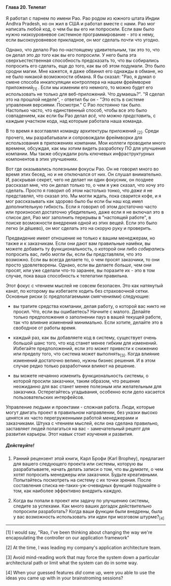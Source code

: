 #### Глава 20. Телепат

Я работал с парнем по имени Рао. Рао родом из южного штата Индии Andhra Pradesh, 
но он жил в США и работал вместе с нами. Рао мог написать любой код, о чем бы 
вы его ни попросили. Если вам было нужно низкоуровневое системное 
программирование - это к нему, если высокоуровневое прикладное, он мог сделать 
почти что угодно.

Однако, что делало Рао по-настоящему удивительным, так это то, что он делал это 
*до того* как вы его попросили. У него была эта сверхъестественная способность
предсказать то, что вы собирались попросить его сделать, еще до того, как вы об
этом подумали. Это было сродни магии. Мне кажется, я даже обвинил его однажды в 
обмане, но не было никакой возможности обмана. Я бы сказал: "Рао, я думал о 
смене способа инкапсуляции контроллера на нашем фреймворке приложений<sub>[1]
</sub>. Если мы изменим его немного, то можно будет его использовать не только 
для веб-приложений. Что думаешь?". "Я сделал это на прошлой неделе", - ответил 
бы он - "Это есть в системе управления версиями. Посмотри." С Рао *постоянно* 
так было. Настолько часто, что единственный способ, чтобы все это было 
совпадением, как если бы Рао делал *всё, что можно представить*, с каждым
участком кода, над которым работала наша команда.

В то время я возглавлял команду архитектуры приложений <sub>[2]</sub>. Среди 
прочего, мы разрабатывали и сопровождали фреймворки для использования в 
приложениях компании. Мои коллеги проводили много времени, обсуждая, как мы 
хотим видеть разработку ПО для улучшения компании. Мы также обсуждали роль 
ключевых инфраструктурных компонентов в этих улучшениях.

Вот где оказывались полезными фокусы Рао. Он не говорил много во время этих 
бесед, но и не отключался от них. Он слушал внимательно. И, раскрывая секрет, 
чего не делает ни один фокусник, он позднее рассказал мне, что он делал только 
то, о чем я уже сказал, что хочу это сделать. Просто я говорил об этом настолько
тонко, что *даже я* не представлял, что сказал это. Мы могли ждать, пока сварится
кофе, и я мог рассказывать как здорово было бы если бы наш код имел 
дополнительную гибкость. Если я говорил об этом достаточно часто или произносил 
достаточно убедительно, даже если я не включал это в список дел, Рао мог 
заполнить перерывы в "настоящей работе", в поиске возможности внедрения одной из 
этих вещей. Если это было легко (и дёшево), он мог сделать это на скорую руку и
проверить.

Предвидение имеет отношение не только к вашим менеджерам, но также и к 
заказчикам. Если они дают вам правильные намёки, вы можете добавить ту
функциональность, о которой они либо *собирались* попросить вас, либо *могли бы*,
если бы представляли, что это возможно. Если вы всегда делаете то, о чем просят 
заказчики, то они просто удовлетворены. Однако, если вы делаете *больше*, чем 
они просят, или уже сделали что-то заранее, вы поразите их - это в том случае, 
пока ваша способность к телепатии правильна.

Этот фокус с чтением мыслей не совсем безопасен. Это как натянутый канат, по 
которому вы избегаете ходить без страховочной сетки. Основные риски (с 
предполагаемыми смягчениями) следующие:

* вы тратите средства компании, делая работу, о которой вас никто не просил.
   Что, если вы ошибаетесь? Начните с малого. Делайте только предположения о 
   заполнении пауз в вашей текущей работе, так что влияние изменений минимально. 
   Если хотите, делайте это в свободное от работы время.

* каждый раз, как вы добавляете код в систему, существует очень большой шанс
   того, что код станет менее гибким для изменений. Избегайте предположений, 
   если это может привести к снижению или пределу того, что система может 
   выполнять<sub>[3]</sub>. Когда влияние изменений достаточно велико, нужны 
   бизнес решения. И в этом случае редко только разработчики влияют на решение.
   
* вы можете нечаянно изменить функциональность системы, о которой просили заказчики,
   таким образом, что решение неожиданно для вас станет менее полезным или 
   желательным для заказчика. Остерегайтесь угадывания, особенно если дело 
   касается пользовательских интерфейсов.

Управление людьми и проектами - сложная работа. Люди, которые могут двигать проект
в правильном направлении, без указки высоко ценятся их часто перегруженными 
работой менеджерами и заказчиками. Штука с чтением мыслей, если она сделана 
правильно, заставляет людей полагаться на вас - замечательный рецепт для развития 
карьеры. Этот навык стоит изучения и развития.

##### Действуйте!

1. Ранний рецензент этой книги, Карл Брофи (Karl Brophey), предлагает для вашего
   следующего проекта или системы, которую вы разрабатываете, начать делать записи 
   о том, что вы *думаете*, о чем хотят попросить менеджеры или заказчики. Будьте 
   креативными. Попытайтесь посмотреть на систему с их точки зрения. После 
   составления списка не-таких-уж-очевидных функций подумайте о том, как наиболее
   эффективно внедрить каждую.
   
2. Когда вы попали в проект или задачу по улучшению системы, следите за
   успехами. Как много ваших догадок действительно попросили разработать? Когда 
   ваши функции были внедрены, была у вас возможность использовать эти идеи при 
   мозговом штурме?<sub>[4]</sub>

----

[1] I would say, "Rao, I've been thinking about changing the way we're
encapsulating the controller on our application framework"

[2] At the time, I was leading my company's application architecture team.

[3] Avoid mind-reading work that may force the system down a particular
architectural path or limit what the system can do in some way.

[4] When your guessed features _did_ come up, were you able to use the ideas
you came up with in your brainstroming sessions?
